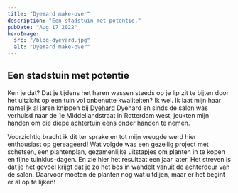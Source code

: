 ```yaml
---
title: "DyeYard make-over"
description: "Een stadstuin met potentie."
pubDate: "Aug 17 2022"
heroImage:
  src: "/blog-dyeyard.jpg"
  alt: "DyeYard make-over"
---
```


## Een stadstuin met potentie

Ken je dat? Dat je tijdens het haren wassen steeds op je lip zit te bijten door het uitzicht op een tuin vol onbenutte kwaliteiten? Ik wel. Ik laat mijn haar namelijk al jaren knippen bij [Dyehard](https://www.dyehard.nl/ "Dyehard") Dyehard en sinds de salon was verhuisd naar de 1e Middellandstraat in Rotterdam west, jeukten mijn handen om die diepe achtertuin eens onder handen te nemen.

Voorzichtig bracht ik dit ter sprake en tot mijn vreugde werd hier enthousiast op gereageerd! Wat volgde was een gezellig project met schetsen, een plantenplan, gezamenlijke uitstapjes om planten in te kopen en fijne tuinklus-dagen. En zie hier het resultaat een jaar later. Het streven is dat je het gevoel krijgt dat je zo het bos in wandelt vanuit de achterdeur van de salon. Daarvoor moeten de planten nog wat uitdijen, maar er het begint er al op te lijken!
